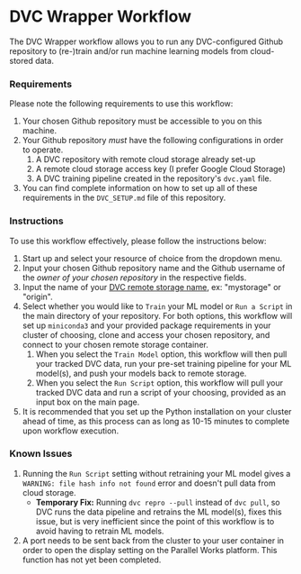 # DVC Wrapper Workflow

The DVC Wrapper workflow allows you to run any DVC-configured Github repository to (re-)train and/or run machine learning models from cloud-stored data.

### Requirements

Please note the following requirements to use this workflow:

1. Your chosen Github repository must be accessible to you on this machine.
2. Your Github repository <i>must</i> have the following configurations in order to operate.
    1. A DVC repository with remote cloud storage already set-up
    2. A remote cloud storage access key (I prefer Google Cloud Storage)
    3. A DVC training pipeline created in the repository's `dvc.yaml` file.
3. You can find complete information on how to set up all of these requirements in the `DVC_SETUP.md` file of this repository.

### Instructions

To use this workflow effectively, please follow the instructions below:

1. Start up and select your resource of choice from the dropdown menu.
2. Input your chosen Github repository name and the Github username of the <i>owner of your chosen repository</i> in the respective fields.
3. Input the name of your <u>DVC remote storage name</u>, ex: "mystorage" or "origin".
4. Select whether you would like to `Train` your ML model or `Run a Script` in the main directory of your repository. For both options, this workflow will set up `miniconda3` and your provided package requirements in your cluster of choosing, clone and access your chosen repository, and connect to your chosen remote storage container.
    1. When you select the `Train Model` option, this workflow will then pull your tracked DVC data, run your pre-set training pipeline for your ML model(s), and push your models back to remote storage.
    2. When you select the `Run Script` option, this workflow will pull your tracked DVC data and run a script of your choosing, provided as an input box on the main page.
5. It is recommended that you set up the Python installation on your cluster ahead of time, as this process can as long as 10-15 minutes to complete upon workflow execution.


### Known Issues

1. Running the `Run Script` setting without retraining your ML model gives a `WARNING: file hash info not found` error and doesn't pull data from cloud storage.
    - <b>Temporary Fix:</b> Running `dvc repro --pull` instead of `dvc pull`, so DVC runs the data pipeline and retrains the ML model(s), fixes this issue, but is very inefficient since the point of this workflow is to avoid having to retrain ML models.
2. A port needs to be sent back from the cluster to your user container in order to open the display setting on the Parallel Works platform. This function has not yet been completed.
